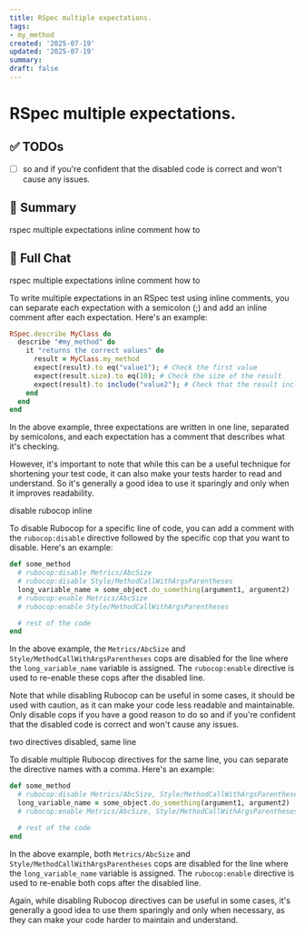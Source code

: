 ```yaml
---
title: RSpec multiple expectations.
tags:
- my_method
created: '2025-07-19'
updated: '2025-07-19'
summary:
draft: false
---
```


# RSpec multiple expectations.

## ✅ TODOs
- [ ] so and if you're confident that the disabled code is correct and won't cause any issues.

## 📌 Summary
rspec multiple expectations inline comment how to

## 🧠 Full Chat


rspec multiple expectations inline comment how to

To write multiple expectations in an RSpec test using inline comments, you can separate each expectation with a semicolon (;) and add an inline comment after each expectation. Here's an example:

```ruby
RSpec.describe MyClass do
  describe "#my_method" do
    it "returns the correct values" do
      result = MyClass.my_method
      expect(result).to eq("value1"); # Check the first value
      expect(result.size).to eq(10); # Check the size of the result
      expect(result).to include("value2"); # Check that the result includes a specific value
    end
  end
end
```

In the above example, three expectations are written in one line, separated by semicolons, and each expectation has a comment that describes what it's checking.

However, it's important to note that while this can be a useful technique for shortening your test code, it can also make your tests harder to read and understand. So it's generally a good idea to use it sparingly and only when it improves readability.

disable rubocop inline

To disable Rubocop for a specific line of code, you can add a comment with the `rubocop:disable` directive followed by the specific cop that you want to disable. Here's an example:

```ruby
def some_method
  # rubocop:disable Metrics/AbcSize
  # rubocop:disable Style/MethodCallWithArgsParentheses
  long_variable_name = some_object.do_something(argument1, argument2)
  # rubocop:enable Metrics/AbcSize
  # rubocop:enable Style/MethodCallWithArgsParentheses

  # rest of the code
end
```

In the above example, the `Metrics/AbcSize` and `Style/MethodCallWithArgsParentheses` cops are disabled for the line where the `long_variable_name` variable is assigned. The `rubocop:enable` directive is used to re-enable these cops after the disabled line.

Note that while disabling Rubocop can be useful in some cases, it should be used with caution, as it can make your code less readable and maintainable. Only disable cops if you have a good reason to do so and if you're confident that the disabled code is correct and won't cause any issues.

two directives disabled, same line

To disable multiple Rubocop directives for the same line, you can separate the directive names with a comma. Here's an example:

```ruby
def some_method
  # rubocop:disable Metrics/AbcSize, Style/MethodCallWithArgsParentheses
  long_variable_name = some_object.do_something(argument1, argument2)
  # rubocop:enable Metrics/AbcSize, Style/MethodCallWithArgsParentheses

  # rest of the code
end
```

In the above example, both `Metrics/AbcSize` and `Style/MethodCallWithArgsParentheses` cops are disabled for the line where the `long_variable_name` variable is assigned. The `rubocop:enable` directive is used to re-enable both cops after the disabled line.

Again, while disabling Rubocop directives can be useful in some cases, it's generally a good idea to use them sparingly and only when necessary, as they can make your code harder to maintain and understand.